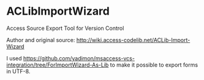 ACLibImportWizard
=================

Access Source Export Tool for Version Control

Author and original source: http://wiki.access-codelib.net/ACLib-Import-Wizard

I used https://github.com/yadimon/msaccess-vcs-integration/tree/ForImportWizard-As-Lib to make it possible to export forms in UTF-8.
